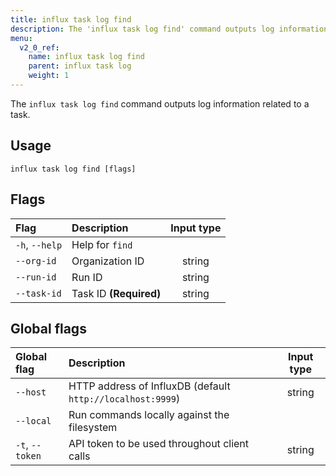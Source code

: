 ```yaml
---
title: influx task log find
description: The 'influx task log find' command outputs log information related to a task.
menu:
  v2_0_ref:
    name: influx task log find
    parent: influx task log
    weight: 1
---
```


The `influx task log find` command outputs log information related to a task.

## Usage
```
influx task log find [flags]
```

## Flags
| Flag           | Description            | Input type  |
|:----           |:-----------            |:----------: |
| `-h`, `--help` | Help for `find`        |             |
| `--org-id`     | Organization ID        | string      |
| `--run-id`     | Run ID                 | string      |
| `--task-id`    | Task ID **(Required)** | string      |

## Global flags
| Global flag     | Description                                                | Input type |
|:-----------     |:-----------                                                |:----------:|
| `--host`        | HTTP address of InfluxDB (default `http://localhost:9999`) | string     |
| `--local`       | Run commands locally against the filesystem                |            |
| `-t`, `--token` | API token to be used throughout client calls               | string     |
